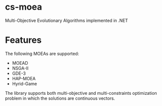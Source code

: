 # cs-moea

Multi-Objective Evolutionary Algorithms implemented in .NET

# Features

The following MOEAs are supported:

* MOEAD
* NSGA-II
* GDE-3
* HAP-MOEA
* Hyrid-Game

The library supports both multi-objective and multi-constraints optimization problem in which the solutions are continuous vectors.

